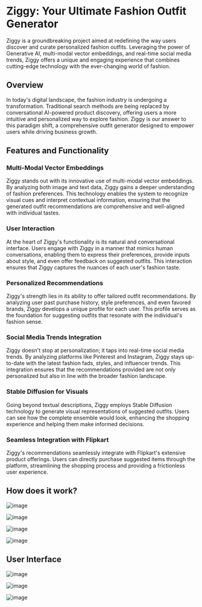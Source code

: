 # Ziggy: Your Ultimate Fashion Outfit Generator

Ziggy is a groundbreaking project aimed at redefining the way users discover and curate personalized fashion outfits. Leveraging the power of Generative AI, multi-modal vector embeddings, and real-time social media trends, Ziggy offers a unique and engaging experience that combines cutting-edge technology with the ever-changing world of fashion.

## Overview
In today's digital landscape, the fashion industry is undergoing a transformation. Traditional search methods are being replaced by conversational AI-powered product discovery, offering users a more intuitive and personalized way to explore fashion. Ziggy is our answer to this paradigm shift, a comprehensive outfit generator designed to empower users while driving business growth.

## Features and Functionality
### Multi-Modal Vector Embeddings
Ziggy stands out with its innovative use of multi-modal vector embeddings. By analyzing both image and text data, Ziggy gains a deeper understanding of fashion preferences. This technology enables the system to recognize visual cues and interpret contextual information, ensuring that the generated outfit recommendations are comprehensive and well-aligned with individual tastes.

### User Interaction
At the heart of Ziggy's functionality is its natural and conversational interface. Users engage with Ziggy in a manner that mimics human conversations, enabling them to express their preferences, provide inputs about style, and even offer feedback on suggested outfits. This interaction ensures that Ziggy captures the nuances of each user's fashion taste.

### Personalized Recommendations
Ziggy's strength lies in its ability to offer tailored outfit recommendations. By analyzing user past purchase history, style preferences, and even favored brands, Ziggy develops a unique profile for each user. This profile serves as the foundation for suggesting outfits that resonate with the individual's fashion sense.

### Social Media Trends Integration
Ziggy doesn't stop at personalization; it taps into real-time social media trends. By analyzing platforms like Pinterest and Instagram, Ziggy stays up-to-date with the latest fashion fads, styles, and influencer trends. This integration ensures that the recommendations provided are not only personalized but also in line with the broader fashion landscape.

### Stable Diffusion for Visuals
Going beyond textual descriptions, Ziggy employs Stable Diffusion technology to generate visual representations of suggested outfits. Users can see how the complete ensemble would look, enhancing the shopping experience and helping them make informed decisions.

### Seamless Integration with Flipkart
Ziggy's recommendations seamlessly integrate with Flipkart's extensive product offerings. Users can directly purchase suggested items through the platform, streamlining the shopping process and providing a frictionless user experience.

## How does it work?
![image](https://github.com/millouu/ziggy-ai/assets/72295379/9bf4858f-8d06-4e78-b272-a1bb700f534a)

![image](https://github.com/millouu/ziggy-ai/assets/72295379/f703ada6-98e2-48ae-b6f3-24c7cf76844c)

![image](https://github.com/millouu/ziggy-ai/assets/72295379/598227b3-22f1-4053-8de2-b959c3f655b5)

![image](https://github.com/millouu/ziggy-ai/assets/72295379/101a64ba-738c-4d04-98ea-465250a82b87)

## User Interface
![image](https://github.com/millouu/ziggy-ai/assets/72295379/cefa5a29-9d2f-404f-99d3-91f0c3a5a836)

![image](https://github.com/millouu/ziggy-ai/assets/72295379/87d302df-6a41-427e-baaf-fa029bbbf75e)

![image](https://github.com/millouu/ziggy-ai/assets/72295379/8923e5c9-b98a-4bb2-870e-19f15dae8c94)





